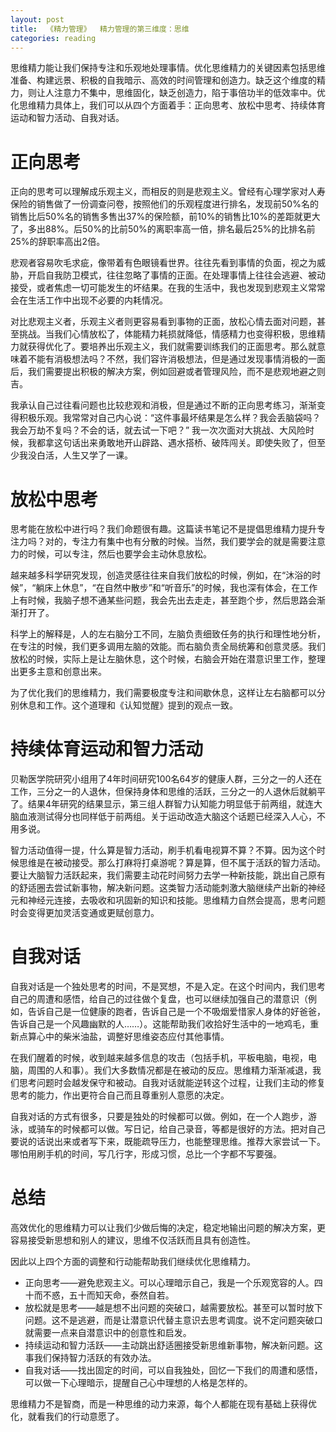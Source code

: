 ```yaml
---
layout: post
title:  《精力管理》  精力管理的第三维度：思维
categories: reading
---
```


思维精力能让我们保持专注和乐观地处理事情。优化思维精力的关键因素包括思维准备、构建远景、积极的自我暗示、高效的时间管理和创造力。缺乏这个维度的精力，则让人注意力不集中，思维固化，缺乏创造力，陷于事倍功半的低效率中。优化思维精力具体上，我们可以从四个方面着手：正向思考、放松中思考、持续体育运动和智力活动、自我对话。

# 正向思考

正向的思考可以理解成乐观主义，而相反的则是悲观主义。曾经有心理学家对人寿保险的销售做了一份调查问卷，按照他们的乐观程度进行排名，发现前50%名的销售比后50%名的销售多售出37%的保险额，前10%的销售比10%的差距就更大了，多出88%。后50%的比前50%的离职率高一倍，排名最后25%的比排名前25%的辞职率高出2倍。

悲观者容易吹毛求疵，像带着有色眼镜看世界。往往先看到事情的负面，视之为威胁，开启自我防卫模式，往往忽略了事情的正面。在处理事情上往往会逃避、被动接受，或者焦虑一切可能发生的坏结果。在我的生活中，我也发现到悲观主义常常会在生活工作中出现不必要的内耗情况。

对比悲观主义者，乐观主义者则更容易看到事物的正面，放松心情去面对问题，甚至挑战。当我们心情放松了，体能精力耗损就降低，情感精力也变得积极，思维精力就获得优化了。要培养出乐观主义，我们就需要训练我们的正面思考。那么就意味着不能有消极想法吗？不然，我们容许消极想法，但是通过发现事情消极的一面后，我们需要提出积极的解决方案，例如回避或者管理风险，而不是悲观地避之则吉。

我承认自己过往看问题也比较悲观和消极，但是通过不断的正向思考练习，渐渐变得积极乐观。我常常对自己内心说：“这件事最坏结果是怎么样？我会丢脑袋吗？我会万劫不复吗？不会的话，就去试一下吧？” 我一次次面对大挑战、大风险时候，我都拿这句话出来勇敢地开山辟路、遇水搭桥、破阵闯关。即使失败了，但至少我没白活，人生又学了一课。

# 放松中思考

思考能在放松中进行吗？我们命题很有趣。这篇读书笔记不是提倡思维精力提升专注力吗？对的，专注力有集中也有分散的时候。当然，我们要学会的就是需要注意力的时候，可以专注，然后也要学会主动休息放松。

越来越多科学研究发现，创造灵感往往来自我们放松的时候，例如，在“沐浴的时候”，“躺床上休息”，“在自然中散步”和“听音乐”的时候，我也深有体会，在工作上有时候，我脑子想不通某些问题，我会先出去走走，甚至跑个步，然后思路会渐渐打开了。

科学上的解释是，人的左右脑分工不同，左脑负责细致任务的执行和理性地分析，在专注的时候，我们更多调用左脑的效能。而右脑负责全局统筹和创意灵感。我们放松的时候，实际上是让左脑休息，这个时候，右脑会开始在潜意识里工作，整理出更多主意和创意出来。

为了优化我们的思维精力，我们需要极度专注和间歇休息，这样让左右脑都可以分别休息和工作。这个道理和《认知觉醒》提到的观点一致。

# 持续体育运动和智力活动

贝勒医学院研究小组用了4年时间研究100名64岁的健康人群，三分之一的人还在工作，三分之一的人退休，但保持身体和思维的活跃，三分之一的人退休后就躺平了。结果4年研究的结果显示，第三组人群智力认知能力明显低于前两组，就连大脑血液测试得分也同样低于前两组。关于运动改造大脑这个话题已经深入人心，不用多说。

智力活动值得一提，什么算是智力活动，刷手机看电视算不算？不算。因为这个时候思维是在被动接受。那么打麻将打桌游呢？算是算，但不属于活跃的智力活动。要让大脑智力活跃起来，我们需要主动花时间努力去学一种新技能，跳出自己原有的舒适圈去尝试新事物，解决新问题。这类智力活动能刺激大脑继续产出新的神经元和神经元连接，去吸收和巩固新的知识和技能。思维精力自然会提高，思考问题时会变得更加灵活变通或更赋创意力。

# 自我对话

自我对话是一个独处思考的时间，不是冥想，不是入定。在这个时间内，我们思考自己的周遭和感悟，给自己的过往做个复盘，也可以继续加强自己的潜意识（例如，告诉自己是一位健康的跑者，告诉自己是一个不吸烟爱惜家人身体的好爸爸，告诉自己是一个风趣幽默的人……）。这能帮助我们收拾好生活中的一地鸡毛，重新点算心中的柴米油盐，调整好思维姿态应付其他事情。

在我们醒着的时候，收到越来越多信息的攻击（包括手机，平板电脑，电视，电脑，周围的人和事）。我们大多数情况都是在被动的反应。思维精力渐渐减退，我们思考问题时会越发保守和被动。自我对话就能逆转这个过程，让我们主动的修复思考的能力，作出更符合自己而且尊重别人意愿的决定。

自我对话的方式有很多，只要是独处的时候都可以做。例如，在一个人跑步，游泳，或骑车的时候都可以做。写日记，给自己录音，等都是很好的方法。把对自己要说的话说出来或者写下来，既能疏导压力，也能整理思维。推荐大家尝试一下。哪怕用刷手机的时间，写几行字，形成习惯，总比一个字都不写要强。


# 总结

高效优化的思维精力可以让我们少做后悔的决定，稳定地输出问题的解决方案，更容易接受新思想和别人的建议，思维不仅活跃而且具有创造性。

因此以上四个方面的调整和行动能帮助我们继续优化思维精力。

- 正向思考——避免悲观主义。可以心理暗示自己，我是一个乐观宽容的人。四十而不惑，五十而知天命，泰然自若。
- 放松就是思考——越是想不出问题的突破口，越需要放松。甚至可以暂时放下问题。这不是逃避，而是让潜意识代替主意识去思考调度。说不定问题突破口就需要一点来自潜意识中的创意性和启发。
- 持续运动和智力活跃——主动跳出舒适圈接受新思维新事物，解决新问题。这事我们保持智力活跃的有效办法。
- 自我对话——找出固定的时间，可以自我独处，回忆一下我们的周遭和感悟，可以做一下心理暗示，提醒自己心中理想的人格是怎样的。

思维精力不是智商，而是一种思维的动力来源，每个人都能在现有基础上获得优化，就看我们的行动意愿了。
<!--stackedit_data:
eyJoaXN0b3J5IjpbNjE2NzczMTUxLDEwMjQ1OTE5NDEsNDkyNT
M5NzE5LC0xMjQ0MTgxNjMzXX0=
-->